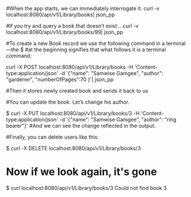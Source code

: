 #When the app starts, we can immediately interrogate it.
curl -v localhost:8080/api/v1/Library/books| json_pp

#If you try and query a book that doesn’t exist…
curl -v localhost:8080/api/v1/Library/books/99| json_pp


#To create a new Book record we use the following command in a terminal—the $ 
#at the beginning signifies that what follows it is a terminal command:

curl -X POST localhost:8080/api/v1/Library/books -H 'Content-type:application/json' -d '{"name": "Samwise Gamgee", "author": "gardener", "numberOfPages":70 }'| json_pp

#Then it stores newly created book and sends it back to us

#You can update the book. Let’s change his author.

$ curl -X PUT localhost:8080/api/v1/Library/books/3 -H 'Content-type:application/json' -d '{"name": "Samwise Gamgee", "author": "ring bearer"}'
#And we can see the change reflected in the output.

#Finally, you can delete users like this:

$ curl -X DELETE localhost:8080/api/v1/Library/books/3

# Now if we look again, it's gone
$ curl localhost:8080/api/v1/Library/books/3
Could not find book 3


